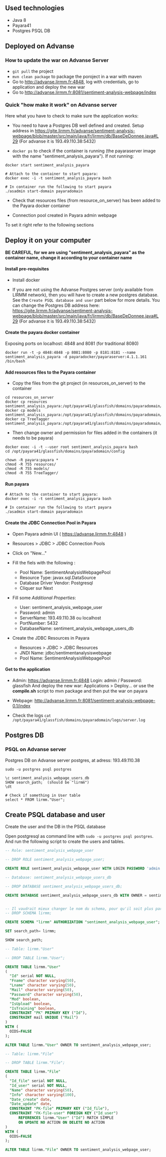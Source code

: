 
## Used technologies

* Java 8
* Payara41
* Postgres PSQL DB

## Deployed on Advanse

### How to update the war on Advanse Server

* `git pull` the project
* `mvn clean package` to package the poroject in a war with maven
* Go to http://advanse.lirmm.fr:4848, log with credentials, go to application and deploy the new war
* Go to http://advanse.lirmm.fr:8081/sentiment-analysis-webpage/index

### Quick "how make it work" on Advanse server

Here what you have to check to make sure the application works:

* You need to have a Postgres DB well defined and created. Setup address in https://gite.lirmm.fr/advanse/sentiment-analysis-webpage/blob/master/src/main/java/fr/lirmm/db/BaseDeDonnee.java#L29 (For advanse it is 193.49.110.38:5432)

* `docker ps` to check if the container is running (the payaraserver image with the name "sentiment_analysis_payara"). If not running:
```
docker start sentiment_analysis_payara

# Attach to the container to start payara:
docker exec -i -t sentiment_analysis_payara bash

# In container run the following to start payara
./asadmin start-domain payaradomain
```

* Check that resources files (from resource_on_server) has been added to the Payara docker container

* Connection pool created in Payara admin webpage

To set it right refer to the following sections



## Deploy it on your computer

**BE CAREFUL, for we are using "sentiment_analysis_payara" as the container name, change it according to your container name**

#### Install pre-requisites

* Install docker

* If you are not using the Advanse Postgres server (only available from LIRMM network), then you will have to create a new postgres database. See the `Create PSQL database and user` part below for more details.
You can change the Postgres DB address here: https://gite.lirmm.fr/advanse/sentiment-analysis-webpage/blob/master/src/main/java/fr/lirmm/db/BaseDeDonnee.java#L29 (For advanse it is 193.49.110.38:5432)


#### Create the payara docker container

Exposing ports on localhost: 4848 and 8081 (for traditional 8080)

```
docker run -t -p 4848:4848 -p 8081:8080 -p 8181:8181 --name sentiment_analysis_payara -d payaradocker/payaraserver:4.1.1.161 /bin/bash
```

#### Add resources files to the Payara container

* Copy the files from the git project (in resources_on_server) to the container

```
cd resources_on_server
docker cp resources sentiment_analysis_payara:/opt/payara41/glassfish/domains/payaradomain/config
docker cp models sentiment_analysis_payara:/opt/payara41/glassfish/domains/payaradomain/config
docker cp TreeTagger sentiment_analysis_payara:/opt/payara41/glassfish/domains/payaradomain/config
```

* Then change owner and permission for files added in the containers (it needs to be payara)

```
docker exec -i -t --user root sentiment_analysis_payara bash
cd /opt/payara41/glassfish/domains/payaradomain/config

chown -R payara:payara *
chmod -R 755 resources/
chmod -R 755 models/
chmod -R 755 TreeTagger/
```

#### Run payara

```
# Attach to the container to start payara:
docker exec -i -t sentiment_analysis_payara bash

# In container run the following to start payara
./asadmin start-domain payaradomain
```

#### Create the JDBC Connection Pool in Payara

* Open Payara admin UI ( https://advanse.lirmm.fr:4848 )
* Resources > JDBC > JDBC Connection Pools
* Click on "New..."
* Fill the fiels with the following :
    * Pool Name: SentimentAnalysisWebpagePool
    * Resource Type: javax.sql.DataSource
    * Database Driver Vendor: Postgresql
    * Cliquer sur Next

* Fill some *Additional Properties*:
    * User: sentiment_analysis_webpage_user
    * Password: admin
    * ServerName: 193.49.110.38 ou localhost
    * PortNumber: 5432
    * DatabaseName: sentiment_analysis_webpage_users_db


* Create the JDBC Resources in Payara
    * Resources > JDBC > JDBC Resources
    * JNDI Name: jdbc/sentimentanalysiswebpage
    * Pool Name: SentimentAnalysisWebpagePool



#### Get to the application

* Admin: https://advanse.lirmm.fr:4848
Login: admin / Password: glassfish
And deploy the new war: Applications > Deploy... or use the **compile.sh** script to mvn package and then put the war on payara

* Webpage: http://advanse.lirmm.fr:8081/sentiment-analysis-webpage-0.1/index

* Check the logs
`cat /opt/payara41/glassfish/domains/payaradomain/logs/server.log`


## Postgres DB

### PSQL on Advanse server

Postgres DB on Advanse server postgres, at adress: 193.49.110.38

`sudo -u postgres psql postgres`

```
\c sentiment_analysis_webpage_users_db
SHOW search_path;  (should be "lirmm")
\dt

# Check if something in User table
select * FROM lirmm."User";
```


## Create PSQL database and user

Create the user and the DB in the PSQL database

Open postgresql as command line with `sudo -u postgres psql postgres`. And run the following script to create the users and tables.

```sql
-- Role: sentiment_analysis_webpage_user

-- DROP ROLE sentiment_analysis_webpage_user;

CREATE ROLE sentiment_analysis_webpage_user WITH LOGIN PASSWORD 'admin' NOSUPERUSER INHERIT NOCREATEDB NOCREATEROLE NOREPLICATION;

-- Database: sentiment_analysis_webpage_users_db

-- DROP DATABASE sentiment_analysis_webpage_users_db;

CREATE DATABASE sentiment_analysis_webpage_users_db WITH OWNER = sentiment_analysis_webpage_user ENCODING = 'UTF8' TABLESPACE = pg_default CONNECTION LIMIT = -1;


-- Il vaudrait mieux changer le nom du schema, pour qu'il soit plus parlant
-- DROP SCHEMA lirmm;

CREATE SCHEMA "lirmm" AUTHORIZATION "sentiment_analysis_webpage_user";

SET search_path= lirmm;

SHOW search_path;

-- Table: lirmm."User"

-- DROP TABLE lirmm."User";

CREATE TABLE lirmm."User"
(
  "Id" serial NOT NULL,
  "Fname" character varying(50),
  "Lname" character varying(50),
  "Mail" character varying(50),
  "Password" character varying(50),
  "Mod" boolean,
  "IsUpload" boolean,
  "IsTraining" boolean,
  CONSTRAINT "PK" PRIMARY KEY ("Id"),
  CONSTRAINT mail UNIQUE ("Mail")
)
WITH (
  OIDS=FALSE
);

ALTER TABLE lirmm."User" OWNER TO sentiment_analysis_webpage_user;

-- Table: lirmm."File"

-- DROP TABLE lirmm."File";

CREATE TABLE lirmm."File"
(
  "Id_file" serial NOT NULL,
  "Id_user" serial NOT NULL,
  "Name" character varying(50),
  "Info" character varying(100),
  "Date_create" date,
  "Date_update" date,
  CONSTRAINT "PK-file" PRIMARY KEY ("Id_file"),
  CONSTRAINT "FK-file-user" FOREIGN KEY ("Id_user")
      REFERENCES lirmm."User" ("Id") MATCH SIMPLE
      ON UPDATE NO ACTION ON DELETE NO ACTION
)
WITH (
  OIDS=FALSE
);

ALTER TABLE lirmm."File" OWNER TO sentiment_analysis_webpage_user;
```

